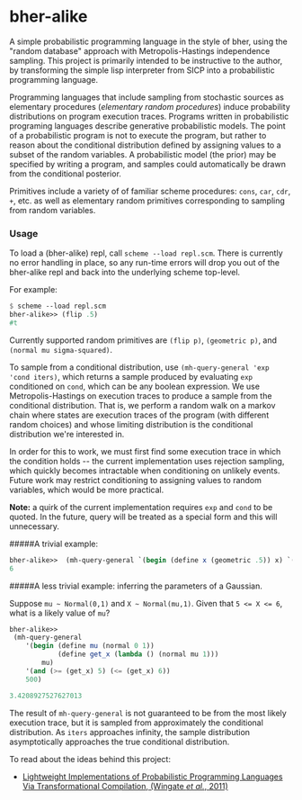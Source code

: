 bher-alike
==========


A simple probabilistic programming language in the style of bher, using the
"random database" approach with Metropolis-Hastings independence sampling. This
project is primarily intended to be instructive to the author, by transforming the simple lisp
interpreter from SICP into a probabilistic programming language. 


Programming languages that include sampling from stochastic sources as
elementary procedures (_elementary random procedures_) induce probability
distributions on program execution traces.  Programs written in probabilistic
programing languages describe generative probabilistic models.  The point of a
probabilistic program is not to execute the program, but rather to reason about
the conditional distribution defined by assigning values to a subset of the
random variables.  A probabilistic model (the prior) may be specified by
writing a program, and samples could automatically be drawn from the
conditional posterior. 


Primitives include a variety of of familiar scheme procedures: `cons`, `car`, `cdr`,
`+`, etc. as well as elementary random primitives corresponding to sampling from
random variables.

### Usage
To load a (bher-alike) repl, call `scheme --load repl.scm`. There is
currently no error handling in place, so any run-time errors will drop you out
of the bher-alike repl and back into the underlying scheme top-level. 

For example: 
```scheme 
$ scheme --load repl.scm
bher-alike>> (flip .5)
#t
```

Currently supported random primitives are `(flip p)`, `(geometric p)`, and 
`(normal mu sigma-squared)`.


To sample from a conditional distribution, use `(mh-query-general 'exp 'cond
iters)`, which returns a sample produced by evaluating `exp` conditioned on
`cond`, which can be any boolean expression. We use Metropolis-Hastings on
execution traces to produce a sample from the conditional distribution. That is,
we perform a random walk on a markov chain where states are execution
traces of the program (with different random choices) and whose
limiting distribution is the conditional distribution we're interested
in.

 In order for this to work, we must first find some execution trace in
which the condition holds -- the current implementation uses rejection
sampling, which quickly becomes intractable when conditioning on
unlikely events. Future work may restrict conditioning to assigning
values to random variables, which would be more practical.

**Note:** a quirk of the current implementation requires `exp` and `cond` to be
quoted.  In the future, query will be treated as a special form and this will
unnecessary.

#####A trivial example:
```scheme
bher-alike>>  (mh-query-general `(begin (define x (geometric .5)) x) `(>= x 5) 5)
6
```

#####A less trivial example: inferring the parameters of a Gaussian.
 
Suppose `mu ~ Normal(0,1)` and `X ~ Normal(mu,1)`. Given that `5 <= X <= 6`,
what is a likely value of `mu`?

```scheme
bher-alike>>
 (mh-query-general
    '(begin (define mu (normal 0 1))
            (define get_x (lambda () (normal mu 1)))
	    mu)
    '(and (>= (get_x) 5) (<= (get_x) 6)) 
    500)

3.4208927527627013
```

The result of `mh-query-general` is not guaranteed to be from the most
likely execution trace, but it is sampled from approximately the
conditional distribution. As `iters` approaches infinity, the sample
distribution asymptotically approaches the true conditional
distribution.



To read about the ideas behind this project:
* [Lightweight Implementations of Probabilistic Programming Languages Via Transformational Compilation, (Wingate _et al._, 2011)](http://www.mit.edu/~ast/papers/lightweight-mcmc-aistats2011.pdf)



